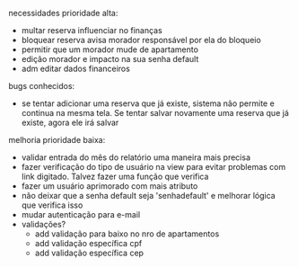 necessidades prioridade alta:
- multar reserva influenciar no finanças
- bloquear reserva avisa morador responsável por ela do bloqueio
- permitir que um morador mude de apartamento
- edição morador e impacto na sua senha default
- adm editar dados financeiros

bugs conhecidos:
- se tentar adicionar uma reserva que já existe, sistema não permite e continua na mesma tela. Se tentar salvar novamente uma reserva que já existe, agora ele irá salvar

melhoria prioridade baixa:
- validar entrada do mês do relatório uma maneira mais precisa
- fazer verificação do tipo de usuário na view para evitar problemas com link digitado. Talvez fazer uma função que verifica
- fazer um usuário aprimorado com mais atributo
- não deixar que a senha default seja 'senhadefault' e melhorar lógica que verifica isso
- mudar autenticação para e-mail
- validações?
	- add validação para baixo no nro de apartamentos
	- add validação específica cpf
	- add validação específica cep
